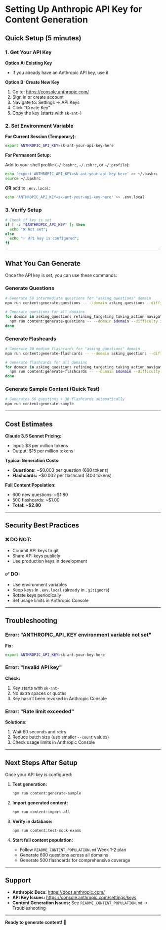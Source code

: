 # Setting Up Anthropic API Key for Content Generation

## Quick Setup (5 minutes)

### 1. Get Your API Key

**Option A: Existing Key**
- If you already have an Anthropic API key, use it

**Option B: Create New Key**
1. Go to: https://console.anthropic.com/
2. Sign in or create account
3. Navigate to: Settings → API Keys
4. Click "Create Key"
5. Copy the key (starts with `sk-ant-`)

### 2. Set Environment Variable

**For Current Session (Temporary):**
```bash
export ANTHROPIC_API_KEY=sk-ant-your-api-key-here
```

**For Permanent Setup:**

Add to your shell profile (`~/.bashrc`, `~/.zshrc`, or `~/.profile`):
```bash
echo 'export ANTHROPIC_API_KEY=sk-ant-your-api-key-here' >> ~/.bashrc
source ~/.bashrc
```

**OR** add to `.env.local`:
```bash
echo 'ANTHROPIC_API_KEY=sk-ant-your-api-key-here' >> .env.local
```

### 3. Verify Setup

```bash
# Check if key is set
if [ -z "$ANTHROPIC_API_KEY" ]; then
  echo "❌ Not set";
else
  echo "✅ API key is configured";
fi
```

---

## What You Can Generate

Once the API key is set, you can use these commands:

### Generate Questions
```bash
# Generate 50 intermediate questions for "asking_questions" domain
npm run content:generate-questions -- --domain asking_questions --difficulty intermediate --count 50

# Generate questions for all domains
for domain in asking_questions refining_targeting taking_action navigation reporting; do
  npm run content:generate-questions -- --domain $domain --difficulty intermediate --count 40
done
```

### Generate Flashcards
```bash
# Generate 30 medium flashcards for "asking_questions" domain
npm run content:generate-flashcards -- --domain asking_questions --difficulty medium --count 30

# Generate flashcards for all domains
for domain in asking_questions refining_targeting taking_action navigation reporting; do
  npm run content:generate-flashcards -- --domain $domain --difficulty medium --count 35
done
```

### Generate Sample Content (Quick Test)
```bash
# Generates 50 questions + 30 flashcards automatically
npm run content:generate-sample
```

---

## Cost Estimates

**Claude 3.5 Sonnet Pricing:**
- Input: $3 per million tokens
- Output: $15 per million tokens

**Typical Generation Costs:**
- **Questions:** ~$0.003 per question (600 tokens)
- **Flashcards:** ~$0.002 per flashcard (400 tokens)

**Full Content Population:**
- 600 new questions: ~$1.80
- 500 flashcards: ~$1.00
- **Total: ~$2.80**

---

## Security Best Practices

### ❌ DO NOT:
- Commit API keys to git
- Share API keys publicly
- Use production keys in development

### ✅ DO:
- Use environment variables
- Keep keys in `.env.local` (already in `.gitignore`)
- Rotate keys periodically
- Set usage limits in Anthropic Console

---

## Troubleshooting

### Error: "ANTHROPIC_API_KEY environment variable not set"

**Fix:**
```bash
export ANTHROPIC_API_KEY=sk-ant-your-key-here
```

### Error: "Invalid API key"

**Check:**
1. Key starts with `sk-ant-`
2. No extra spaces or quotes
3. Key hasn't been revoked in Anthropic Console

### Error: "Rate limit exceeded"

**Solutions:**
1. Wait 60 seconds and retry
2. Reduce batch size (use smaller `--count` values)
3. Check usage limits in Anthropic Console

---

## Next Steps After Setup

Once your API key is configured:

1. **Test generation:**
   ```bash
   npm run content:generate-sample
   ```

2. **Import generated content:**
   ```bash
   npm run content:import-all
   ```

3. **Verify in database:**
   ```bash
   npm run content:test-mock-exams
   ```

4. **Start full content population:**
   - Follow `README_CONTENT_POPULATION.md` Week 1-2 plan
   - Generate 600 questions across all domains
   - Generate 500 flashcards for comprehensive coverage

---

## Support

- **Anthropic Docs:** https://docs.anthropic.com/
- **API Key Issues:** https://console.anthropic.com/settings/keys
- **Content Generation Issues:** See `README_CONTENT_POPULATION.md` → Troubleshooting

---

**Ready to generate content! 🚀**
